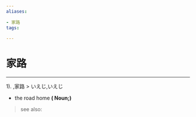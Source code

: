 ```yaml
---
aliases:
    
- 家路
tags:
    
---
```


# 家路
---
1).
,家路 > いえじ,いえじ

- the road home
**( Noun;)**
> see also: 
            